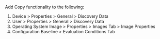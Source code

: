 
Add Copy functionality to the following:

1. Device > Properties > General > Discovery Data
1. User > Properties > General > Discovery Data
1. Operating System Image > Properties > Images Tab > Image Properties
1. Configuration Baseline > Evaluation Conditions Tab
